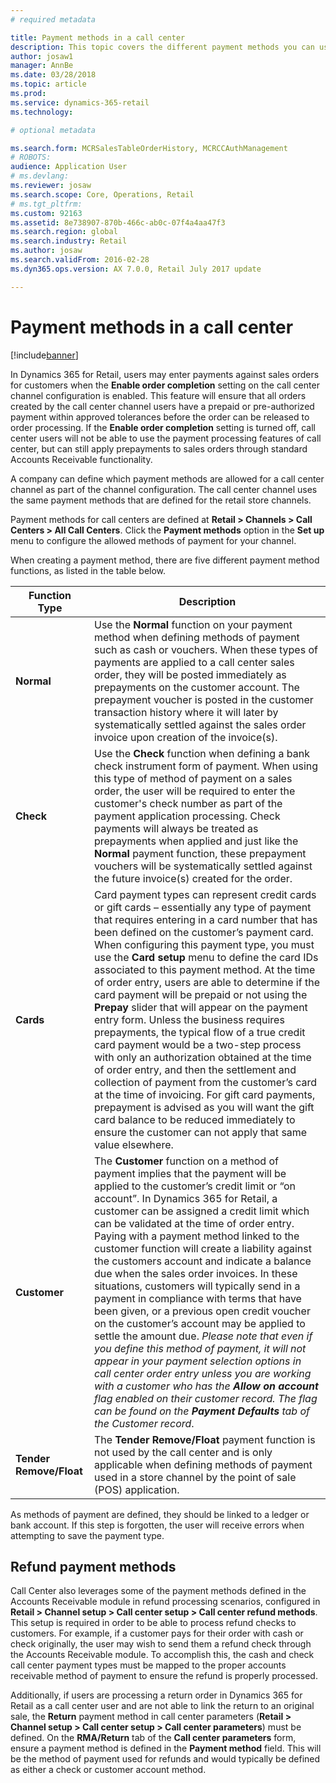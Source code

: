 ```yaml
---
# required metadata

title: Payment methods in a call center
description: This topic covers the different payment methods you can use in a call center in Dynamics 365 for Retail.
author: josaw1
manager: AnnBe
ms.date: 03/28/2018
ms.topic: article
ms.prod: 
ms.service: dynamics-365-retail
ms.technology: 

# optional metadata

ms.search.form: MCRSalesTableOrderHistory, MCRCCAuthManagement
# ROBOTS: 
audience: Application User
# ms.devlang: 
ms.reviewer: josaw
ms.search.scope: Core, Operations, Retail
# ms.tgt_pltfrm: 
ms.custom: 92163
ms.assetid: 8e738907-870b-466c-ab0c-07f4a4aa47f3
ms.search.region: global
ms.search.industry: Retail
ms.author: josaw
ms.search.validFrom: 2016-02-28
ms.dyn365.ops.version: AX 7.0.0, Retail July 2017 update

---
```


# Payment methods in a call center

[!include[banner](includes/banner.md)]

In Dynamics 365 for Retail, users may enter payments against sales orders for customers when the **Enable order completion** setting on the call center channel configuration is enabled. This feature will ensure that all orders created by the call center channel users have a prepaid or pre-authorized payment within approved tolerances before the order can be released to order processing. If the **Enable order completion** setting is turned off, call center users will not be able to use the payment processing features of call center, but can still apply prepayments to sales orders through standard Accounts Receivable functionality.

A company can define which payment methods are allowed for a call center channel as part of the channel configuration. The call center channel uses the same payment methods that are defined for the retail store channels.  

Payment methods for call centers are defined at **Retail > Channels > Call Centers > All Call Centers**. Click the **Payment methods** option in the **Set up** menu to configure the allowed methods of payment for your channel.

When creating a payment method, there are five different payment method functions, as listed in the table below.

| Function Type       | Description                                                                                                                                                                                                                                                                                                                                                                                                                                                                                                                                                                                                                                                                                                                                                                                                                                                                                                                                                                                                       |
|---------------------|-------------------------------------------------------------------------------------------------------------------------------------------------------------------------------------------------------------------------------------------------------------------------------------------------------------------------------------------------------------------------------------------------------------------------------------------------------------------------------------------------------------------------------------------------------------------------------------------------------------------------------------------------------------------------------------------------------------------------------------------------------------------------------------------------------------------------------------------------------------------------------------------------------------------------------------------------------------------------------------------------------------------|
| **Normal**              | Use the **Normal** function on your payment method when defining methods of payment such as cash or vouchers.  When these types of payments are applied to a call center sales order, they will be posted immediately as prepayments on the customer account. The prepayment voucher is posted in the customer transaction history where it will later by systematically settled against the sales order invoice upon creation of the invoice(s).                                                                                                                                                                                                                                                                                                                                                                                                                                                                                                                                                                  |
| **Check**               | Use the **Check** function when defining a bank check instrument form of payment. When using this type of method of payment on a sales order, the user will be required to enter the customer's check number as part of the payment application processing. Check payments will always be treated as prepayments when applied and just like the **Normal** payment function, these prepayment vouchers will be systematically settled against the future invoice(s) created for the order.                                                                                                                                                                                                                                                                                                                                                                                                                                                                                                                               |
| **Cards**               | Card payment types can represent credit cards or gift cards – essentially any type of payment that requires entering in a card number that has been defined on the customer’s payment card. When configuring this payment type, you must use the **Card setup** menu to define the card IDs associated to this payment method. At the time of order entry, users are able to determine if the card payment will be prepaid or not using the **Prepay** slider that will appear on the payment entry form. Unless the business requires prepayments, the typical flow of a true credit card payment would be a two-step process with only an authorization obtained at the time of order entry, and then the settlement and collection of payment from the customer’s card at the time of invoicing. For gift card payments, prepayment is advised as you will want the gift card balance to be reduced immediately to ensure the customer can not apply that same value elsewhere.                                      |
| **Customer**         | The **Customer** function on a method of payment implies that the payment will be applied to the customer’s credit limit or “on account”. In Dynamics 365 for Retail, a customer can be assigned a credit limit which can be validated at the time of order entry. Paying with a payment method linked to the customer function will create a liability against the customers account and indicate a balance due when the sales order invoices. In these situations, customers will typically send in a payment in compliance with terms that have been given, or a previous open credit voucher on the customer’s account may be applied to settle the amount due.   *Please note that even if you define this method of payment, it will not appear in your payment selection options in call center order entry unless you are working with a customer who has the **Allow on account** flag enabled on their customer record. The flag can be found on the **Payment Defaults** tab of the Customer record*. |
| **Tender Remove/Float** | The **Tender Remove/Float** payment function is not used by the call center and is only applicable when defining methods of payment used in a store channel by the point of sale (POS) application.                                                                                                                                                                                                                                                                                                                                                                                                                                                                                                                                                                                                                                                                                                                                                                                                                                   |

As methods of payment are defined, they should be linked to a ledger or bank account.  If this step is forgotten, the user will receive errors when attempting to save the payment type.

## Refund payment methods

Call Center also leverages some of the payment methods defined in the Accounts Receivable module in refund processing scenarios, configured in **Retail > Channel setup > Call center setup > Call center refund methods**. This setup is required in order to be able to process refund checks to customers. For example, if a customer pays for their order with cash or check originally, the user may wish to send them a refund check through the Accounts Receivable module. To accomplish this, the cash and check call center payment types must be mapped to the proper accounts receivable method of payment to ensure the refund is properly processed.

Additionally, if users are processing a return order in Dynamics 365 for Retail as a call center user and are not able to link the return to an original sale, the **Return** payment method in call center parameters (**Retail > Channel setup > Call center setup > Call center parameters**) must be defined. On the **RMA/Return** tab of the **Call center parameters** form, ensure a payment method is defined in the **Payment method** field. This will be the method of payment used for refunds and would typically be defined as either a check or customer account method.
